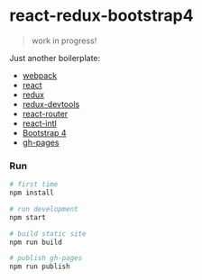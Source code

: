 # react-redux-bootstrap4

> work in progress!

Just another boilerplate:

* [webpack](https://webpack.github.io/)
* [react](https://facebook.github.io/react/)
* [redux](http://redux.js.org/)
* [redux-devtools](https://github.com/gaearon/redux-devtools)
* [react-router](https://github.com/reactjs/react-router)
* [react-intl](https://github.com/yahoo/react-intl)
* [Bootstrap 4](http://v4-alpha.getbootstrap.com/)
* [gh-pages](https://pages.github.com/)

### Run
```bash
# first time
npm install

# run development
npm start

# build static site
npm run build

# publish gh-pages
npm run publish
```
